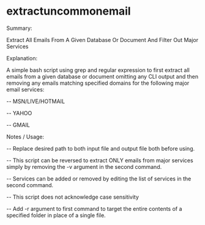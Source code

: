 # extractuncommonemail

Summary:

Extract All Emails From A Given Database Or Document And Filter Out Major Services


Explanation: 

A simple bash script using grep and regular expression to first extract all emails from a given database or document omitting any CLI output and then removing any emails matching specified domains for the following major email services:

-- MSN/LIVE/HOTMAIL

-- YAHOO

-- GMAIL

Notes / Usage:


-- Replace desired path to both input file and output file both before using.

-- This script can be reversed to extract ONLY emails from major services simply by removing the -v argument in the second command.

-- Services can be added or removed by editing the list of services in the second command.

-- This script does not acknowledge case sensitivity 

-- Add -r argument to first command to target the entire contents of a specified folder in place of a single file. 
